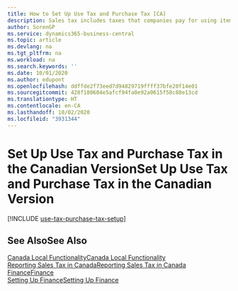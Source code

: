 ```yaml
---
title: How to Set Up Use Tax and Purchase Tax [CA]
description: Sales tax includes taxes that companies pay for using items in the Canadian version.
author: SorenGP
ms.service: dynamics365-business-central
ms.topic: article
ms.devlang: na
ms.tgt_pltfrm: na
ms.workload: na
ms.search.keywords: ''
ms.date: 10/01/2020
ms.author: edupont
ms.openlocfilehash: ddffde2f73eed7d94829719ffff37bfe20f14e01
ms.sourcegitcommit: 428f180604e5afcf94fa0e92a0615f58c88e13cd
ms.translationtype: HT
ms.contentlocale: en-CA
ms.lasthandoff: 10/02/2020
ms.locfileid: "3931344"
---
```

# <a name="set-up-use-tax-and-purchase-tax-in-the-canadian-version"></a><span data-ttu-id="dedfe-103">Set Up Use Tax and Purchase Tax in the Canadian Version</span><span class="sxs-lookup"><span data-stu-id="dedfe-103">Set Up Use Tax and Purchase Tax in the Canadian Version</span></span>

[!INCLUDE [use-tax-purchase-tax-setup](../includes/CAMXUS/use-tax-purchase-tax-setup.md)]

## <a name="see-also"></a><span data-ttu-id="dedfe-104">See Also</span><span class="sxs-lookup"><span data-stu-id="dedfe-104">See Also</span></span>

[<span data-ttu-id="dedfe-105">Canada Local Functionality</span><span class="sxs-lookup"><span data-stu-id="dedfe-105">Canada Local Functionality</span></span>](canada-local-functionality.md)  
[<span data-ttu-id="dedfe-106">Reporting Sales Tax in Canada</span><span class="sxs-lookup"><span data-stu-id="dedfe-106">Reporting Sales Tax in Canada</span></span>](ca-sales-tax.md)  
[<span data-ttu-id="dedfe-107">Finance</span><span class="sxs-lookup"><span data-stu-id="dedfe-107">Finance</span></span>](../../finance.md)  
[<span data-ttu-id="dedfe-108">Setting Up Finance</span><span class="sxs-lookup"><span data-stu-id="dedfe-108">Setting Up Finance</span></span>](../../finance.md)  
